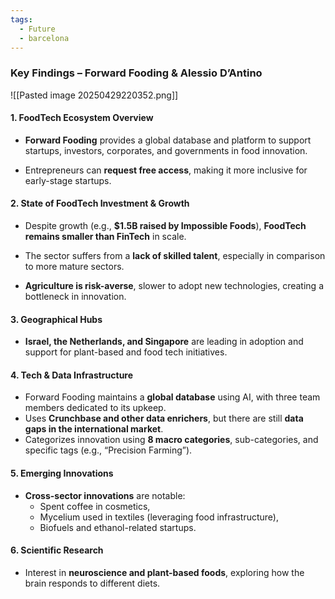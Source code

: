 ```yaml
---
tags:
  - Future
  - barcelona
---
```


### **Key Findings – Forward Fooding & Alessio D’Antino**

![[Pasted image 20250429220352.png]]

#### 1. **FoodTech Ecosystem Overview**

- **Forward Fooding** provides a global database and platform to support startups, investors, corporates, and governments in food innovation.

- Entrepreneurs can **request free access**, making it more inclusive for early-stage startups.

#### 2. **State of FoodTech Investment & Growth**

- Despite growth (e.g., **$1.5B raised by Impossible Foods**), **FoodTech remains smaller than FinTech** in scale.

- The sector suffers from a **lack of skilled talent**, especially in comparison to more mature sectors.
- **Agriculture is risk-averse**, slower to adopt new technologies, creating a bottleneck in innovation.

#### 3. **Geographical Hubs**

- **Israel, the Netherlands, and Singapore** are leading in adoption and support for plant-based and food tech initiatives.

#### 4. **Tech & Data Infrastructure**

- Forward Fooding maintains a **global database** using AI, with three team members dedicated to its upkeep.
- Uses **Crunchbase and other data enrichers**, but there are still **data gaps in the international market**.
- Categorizes innovation using **8 macro categories**, sub-categories, and specific tags (e.g., “Precision Farming”).


#### 5. **Emerging Innovations**

- **Cross-sector innovations** are notable:
    - Spent coffee in cosmetics,
    - Mycelium used in textiles (leveraging food infrastructure),
    - Biofuels and ethanol-related startups.
#### 6. **Scientific Research**

- Interest in **neuroscience and plant-based foods**, exploring how the brain responds to different diets.